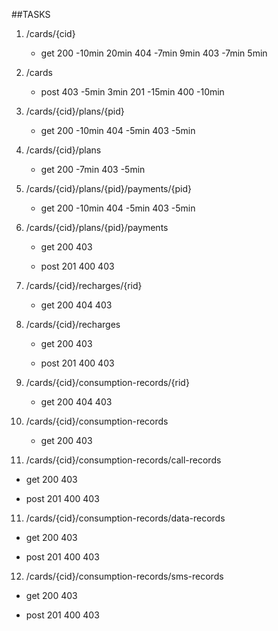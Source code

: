 ##TASKS

1. /cards/{cid} 
   - get 
     200 -10min 20min
     404 -7min 9min
     403 -7min 5min
     
2. /cards
   - post
     403 -5min 3min
     201 -15min
     400 -10min
                    
2. /cards/{cid}/plans/{pid} 
   - get 
     200 -10min
     404 -5min
     403 -5min
                                
3. /cards/{cid}/plans 
   - get
     200 -7min
     403 -5min

4. /cards/{cid}/plans/{pid}/payments/{pid}
   - get 
     200 -10min
     404 -5min
     403 -5min

5. /cards/{cid}/plans/{pid}/payments 
   - get
     200
     403
     
   - post 
     201
     400
     403

6. /cards/{cid}/recharges/{rid}
   - get 
     200
     404
     403

7. /cards/{cid}/recharges
   - get
     200
     403
     
   - post 
     201
     400
     403

8. /cards/{cid}/consumption-records/{rid}
   - get 
     200
     404
     403

9. /cards/{cid}/consumption-records
   - get
     200
     403

10. /cards/{cid}/consumption-records/call-records
   - get
     200
     403
     
   - post 
     201
     400
     403

11. /cards/{cid}/consumption-records/data-records
   - get
     200
     403
     
   - post 
     201
     400
     403

12. /cards/{cid}/consumption-records/sms-records
   - get
     200
     403
     
   - post 
     201
     400
     403
                                